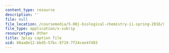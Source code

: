 ```yaml
---
content_type: resource
description: ''
file: null
file_location: /coursemedia/5-08j-biological-chemistry-ii-spring-2016/88aa0e12bbd557bc97197f24cee4f403_RfEmF7LgU7Y.vtt
file_type: application/x-subrip
resourcetype: Other
title: 3play caption file
uid: 88aa0e12-bbd5-57bc-9719-7f24cee4f403
---
```

